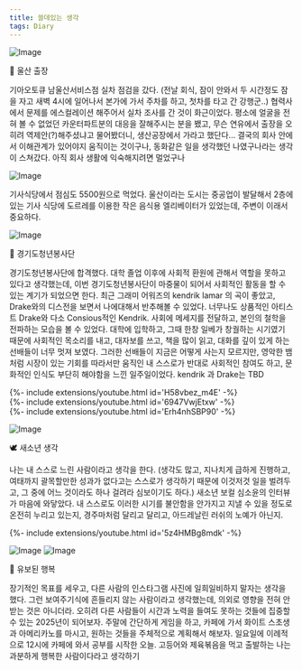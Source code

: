 ```yaml
---
title: 쓸데있는 생각
tags: Diary
---
```


![Image](https://github.com/user-attachments/assets/d445780a-b918-4d8e-8ee6-e3856eec9202)

 🚗 울산 출장 

기아오토큐 남울산서비스점 실차 점검을 갔다. (전날 회식, 잠이 안와서 두 시간정도 잠을 자고 새벽 4시에 일어나서 본가에 가서 주차를 하고, 첫차를 타고 간 강행군..) 협력사에서 문제를 에스컬레이션 해주어서 실차 조사를 간 것이 화근이었다. 평소에 얼굴을 전혀 볼 수 없었던 카운터파트분의 대응을 잘해주시는 분을 뵀고, 무슨 연유에서 출장을 오히려 역제안(?)해주셨냐고 물어봤더니, 생산공장에서 가라고 했단다... 결국의 회사 안에서 이해관계가 있어야지 움직이는 것이구나, 동화같은 일을 생각했던 나였구나라는 생각이 스쳐갔다. 아직 회사 생활에 익숙해지려면 멀었구나

![Image](https://github.com/user-attachments/assets/6810222d-ab8b-4e8b-b630-c2d04bb77b4c)

기사식당에서 점심도 5500원으로 먹었다. 울산이라는 도시는 중공업이 발달해서 2층에 있는 기사 식당에 도르레를 이용한 작은 음식용 엘리베이터가 있었는데, 주변이 이래서 중요하다.

![Image](https://github.com/user-attachments/assets/480ba19f-71d9-4bde-9c60-2a65139702fc)

 📣 경기도청년봉사단

경기도청년봉사단에 합격했다. 대학 졸업 이후에 사회적 환원에 관해서 역할을 못하고 있다고 생각했는데, 이번 경기도청년봉사단이 마중물이 되어서 사회적인 활동을 할 수 있는 계기가 되었으면 한다. 최근 그래미 어워즈의 kendrik lamar 의 곡이 좋았고, Drake와의 디스전을 보면서 나에대해서 반추해볼 수 있었다. 너무나도 상품적인 아티스트 Drake와 다소 Consious적인 Kendrik. 사회에 메세지를 전달하고, 본인의 철학을 전파하는 모습을 볼 수 있었다.
 대학에 입학하고, 그때 한창 일베가 창궐하는 시기였기 때문에 사회적인 목소리를 내고, 대자보를 쓰고, 책을 많이 읽고, 대화를 깊이 있게 하는 선배들이 너무 멋져 보였다. 그러한 선배들이 지금은 어떻게 사는지 모르지만, 영악한 뱀처럼 시장이 있는 기회를 따라서만 움직인 내 스스로가 반대로 사회적인 참여도 하고, 문화적인 인식도 부단히 해야함을 느낀 일주일이었다. kendrik 과 Drake는 TBD

<div>{%- include extensions/youtube.html id='H58vbez_m4E' -%}</div>

<div>{%- include extensions/youtube.html id='6947VwjEtxw' -%}</div>
<div>{%- include extensions/youtube.html id='Erh4nhSBP90' -%}</div>

![Image](https://github.com/user-attachments/assets/9162920f-4ac8-449d-9c8a-9678078453ed)

 🕊️ 새소년 생각

 나는 내 스스로 느린 사람이라고 생각을 한다. (생각도 많고, 지나치게 급하게 진행하고, 여태까지 괄목할만한 성과가 없다고는 스스로가 생각하기 때문에 이것저것 일을 벌려두고, 그 중에 어느 것이라도 하나 걸려라 심보이기도 하다.) 새소년 보컬 심소윤의 인터뷰가 마음에 와닿았다. 내 스스로도 이러한 시기를 불안함을 안가지고 지낼 수 있을 정도로 온전히 누리고 있는지, 경주마처럼 달리고 달리고, 아드레날린 러쉬의 노예가 아닌지.

  <div>{%- include extensions/youtube.html id='5z4HMBg8mdk' -%}</div>


![Image](https://github.com/user-attachments/assets/cec4e6c9-f44e-44be-8a32-c062a5106683)
![Image](https://github.com/user-attachments/assets/0bbb01a9-9207-4230-bf5e-954bce8cbc5d)


👻 유보된 행복

 장기적인 목표를 세우고, 다른 사람의 인스타그램 사진에 일희일비하지 말자는 생각을 했다. 그런 보여주기식에 흔들리지 않는 사람이라고 생각했는데, 의외로 영향을 전혀 안받는 것은 아니더라. 오히려 다른 사람들이 시간과 노력을 들여도 못하는 것들에 집중할 수 있는 2025년이 되어보자.
 주말에 간단하게 게임을 하고, 카페에 가서 화이트 스초생과 아메리카노를 마시고, 원하는 것들을 주체적으로 계획해서 해보자. 일요일에 이례적으로 12시에 카페에 와서 공부를 시작한 오늘. 고등어와 제육볶음을 먹고 출발하는 나는 과분하게 행복한 사람이다라고 생각하기